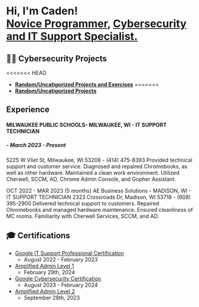 <!DOCTYPE html>

<h1>Hi, I'm Caden! <br/><a href="https://github.com/porkknox">Novice Programmer</a>, <a href="https://www.linkedin.com/in/caden-williamson">Cybersecurity and IT Support Specialist.</a>

<h2>👨‍💻 Cybersecurity Projects</h2>

<<<<<<< HEAD
- <b>[Random/Uncatigorized Projects and Exercises](https://github.com/porkknox/hello-world)</b>
=======
- <b>[Random/Uncatigorized Projects](https://github.com/porkknox/hello-world)</b>

<h2> Experience </h2>

<h4>MILWAUKEE PUBLIC SCHOOLS- MILWAUKEE, WI - IT SUPPORT TECHNICIAN</h4>
<h5>- March 2023 - Present</h5>

5225 W Vliet St, Milwaukee, WI 53208 - (414) 475-8393
Provided technical support and customer service.
Diagnosed and repaired Chromebooks, as well as other hardware.
Maintained a clean work environment.
Utilized Cherwell, SCCM, AD, Chrome Admin Console, and Gopher Assistant.

OCT 2022 - MAR 2023 (5 months)
AE Business Solutions - MADISON, WI - IT SUPPORT TECHNICIAN
	2323 Crossroads Dr, Madison, WI 53718 - (608) 395-2900
Delivered technical support to customers.
Repaired Chromebooks and managed hardware maintenance.
Ensured cleanliness of MC rooms.
Familiarity with Cherwell Services, SCCM, and AD.

<h2>🎓 Certifications </h2>

- [Google IT Support Professional Certification](https://coursera.org/share/6da63dddb107e55eb2dee80dc6a10677)
  - August 2022 - February 2023
- [Amplified Admin Level 1](https://www.credential.net/2044467b-d3da-4fd7-9f4a-8943f10c9425)
  - February 29th, 2024
- [Google Cybersecurity Certification](https://coursera.org/share/6b7de2b649cd3d3210c5e8e83cd4a660)
  - August 2023 - February 2024
- [Amplified Admin Level 2](https://amplifiedit.docebosaas.com/learn)
  - September 28th, 2023

<!--
- <b>Full Stack Web App (React, NodeJS, Azure, and Machine Learning Components)</b>
>>>>>>> 781dcce0e7f22035b624e3999720a4b35890aa55




<!--
- <b>PowerShell</b>

- <b>C# (.NET Desktop Applications)</b>

- <b>Python</b>

<h2> 🤳 Connect with me:</h2>

[<img align="left" alt="CadenWilliamson | YouTube" width="22px" src="url" />][youtube]
[<img align="left" alt="CadenWilliamson | Twitter" width="22px" src="url" />][twitter]
[<img align="left" alt="CadenWilliamson | LinkedIn" width="22px" src="url" />][linkedin]
[<img align="left" alt="CadenWilliamson | Instagram" width="22px" src="url" />][instagram]

[twitter]: 
[youtube]: 
[instagram]: 
[linkedin]: 
-->
